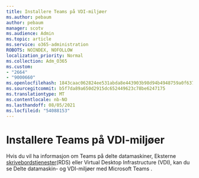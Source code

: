 ```yaml
---
title: Installere Teams på VDI-miljøer
ms.author: pebaum
author: pebaum
manager: scotv
ms.audience: Admin
ms.topic: article
ms.service: o365-administration
ROBOTS: NOINDEX, NOFOLLOW
localization_priority: Normal
ms.collection: Adm_O365
ms.custom:
- "2664"
- "9000660"
ms.openlocfilehash: 1843caac062824ee531abda8e443903b98d94b4948759a0f63741ae17062bf8e
ms.sourcegitcommit: b5f7da89a650d2915dc652449623c78be6247175
ms.translationtype: MT
ms.contentlocale: nb-NO
ms.lasthandoff: 08/05/2021
ms.locfileid: "54088153"
---
```

# <a name="installing-teams-on-vdi-environments"></a>Installere Teams på VDI-miljøer

Hvis du vil ha informasjon om Teams på delte datamaskiner, Eksterne [skrivebordstjenester](https://docs.microsoft.com/deployoffice/teams-install#shared-computer-and-vdi-environments-with-microsoft-teams)(RDS) eller Virtual Desktop Infrastructure (VDI), kan du se Delte datamaskin- og VDI-miljøer med Microsoft Teams .